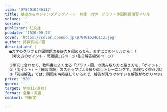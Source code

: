 ```yaml
---
isbn: '9784010346112'
title: 基礎からのジャンプアップノート　物理　力学　グラフ・作図問題演習ドリル
volume: ''
series: ''
publisher: 旺文社
pubdate: '2020-09-23'
cover: 'https://cover.openbd.jp/9784010346112.jpg'
author: 猪鼻真裕／著
description: |
  ■力学のグラフ＆作図問題の基礎力を固めるなら、まずはこのドリルから！！
  （考え方のポイント・問題編112ページ+別冊解答編56ページ）

  ①単元に合わせて、教科書によく出る「グラフ・図」の読み取り方と描き方を、「ポイント」で重点的に理解！
  ②「ポイント」→「練習問題」のステップによる繰り返しトレーニングで、無理なく得点力UP！
  ③「別冊解答」では、問題を再掲載しているので、解答が見つけやすい＆解説がわかりやすい！
price: '920'
genre: ''
target: 学参II(高校)
format: 全集・双書
content: 物理学

---
```

